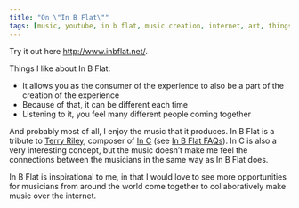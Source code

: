 ```yaml
---
title: "On \"In B Flat\""
tags: [music, youtube, in b flat, music creation, internet, art, things i like, terry riley]
---
```


Try it out here <http://www.inbflat.net/>.

Things I like about In B Flat:

- It allows you as the consumer of the experience to also be a part of the creation of the experience
- Because of that, it can be different each time
- Listening to it, you feel many different people coming together

And probably most of all, I enjoy the music that it produces. In B Flat is a tribute to [Terry Riley](http://en.wikipedia.org/wiki/Terry_Riley), composer of [In C](http://en.wikipedia.org/wiki/In_C) (see [In B Flat FAQs](http://www.inbflat.net/faq.html)). In C is also a very interesting concept, but the music doesn’t make me feel the connections between the musicians in the same way as In B Flat does. 

In B Flat is inspirational to me, in that I would love to see more opportunities for musicians from around the world come together to collaboratively make music over the internet.
